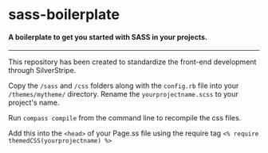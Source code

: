sass-boilerplate
================

#### A boilerplate to get you started with SASS in your projects.

*********************************************************************************

This repository has been created to standardize the front-end development through SilverStripe.

Copy the `/sass` and `/css` folders along with the `config.rb` file into your `/themes/mytheme/` directory.
Rename the `yourprojectname.scss` to your project's name. 

Run `compass compile` from the command line to recompile the css files. 

Add this into the `<head>` of your Page.ss file using the require tag `<% require themedCSS(yourprojectname) %>`

